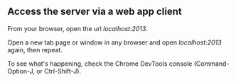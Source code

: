 ## Access the server via a web app client

From your browser, open the url _localhost:2013_. 

Open a new tab page or window in any browser and open _localhost:2013_ again, then repeat.

To see what's happening, check the Chrome DevTools console (Command-Option-J, or Ctrl-Shift-J).
